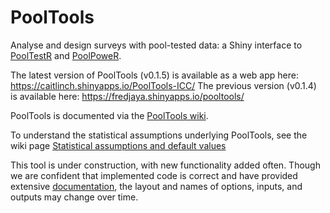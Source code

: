 # PoolTools
Analyse and design surveys with pool-tested data: a Shiny interface to [PoolTestR](https://github.com/AngusMcLure/PoolTestR?tab=readme-ov-file#pooltestr) and [PoolPoweR](https://github.com/AngusMcLure/PoolPoweR?tab=readme-ov-file#poolpower).

The latest version of PoolTools (v0.1.5) is available as a web app here: https://caitlinch.shinyapps.io/PoolTools-ICC/
The previous version (v0.1.4) is available here: https://fredjaya.shinyapps.io/pooltools/

PoolTools is documented via the [PoolTools wiki](https://github.com/AngusMcLure/PoolTools/wiki). 

To understand the statistical assumptions underlying PoolTools, see the wiki page [Statistical assumptions and default values](https://github.com/AngusMcLure/PoolTools/wiki/Statistical-assumptions-and-default-values)

This tool is under construction, with new functionality added often. Though we are confident that implemented code is correct and have provided extensive [documentation](https://github.com/AngusMcLure/PoolTools/wiki), the layout and names of options, inputs, and outputs may change over time.

